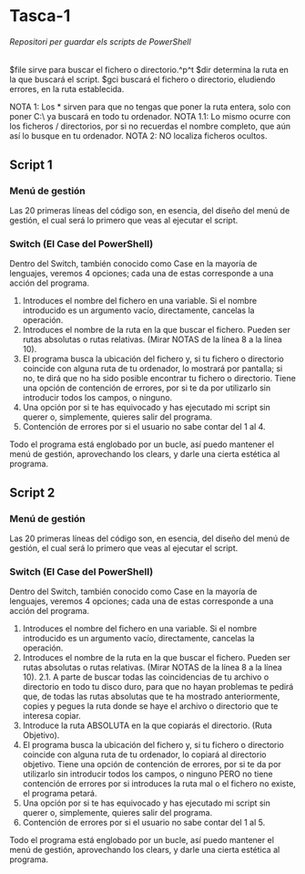 # Tasca-1
###### Repositori per guardar els scripts de PowerShell

$file sirve para buscar el fichero o directorio.^p^t
$dir determina la ruta en la que buscará el script.
$gci buscará el fichero o directorio, eludiendo errores, en la ruta establecida.

NOTA 1: Los * sirven para que no tengas que poner la ruta entera, solo con poner C:\ ya buscará en todo tu ordenador.
NOTA 1.1: Lo mismo ocurre con los ficheros / directorios, por si no recuerdas el nombre completo, que aún así lo busque en tu ordenador.
NOTA 2: NO localiza ficheros ocultos.

## Script 1

### Menú de gestión

Las 20 primeras líneas del código son, en esencia, del diseño del menú de gestión, el cual será lo primero que veas al ejecutar el script.

### Switch (El Case del PowerShell)

Dentro del Switch, también conocido como Case en la mayoría de lenguajes, veremos 4 opciones; cada una de estas corresponde a una acción del programa.
1. Introduces el nombre del fichero en una variable. Si el nombre introducido es un argumento vacío, directamente, cancelas la operación.
2. Introduces el nombre de la ruta en la que buscar el fichero. Pueden ser rutas absolutas o rutas relativas. (Mirar NOTAS de la línea 8 a la línea 10).
3. El programa busca la ubicación del fichero y, si tu fichero o directorio coincide con alguna ruta de tu ordenador, lo mostrará por pantalla; si no, te dirá que no ha sido posible encontrar tu fichero o directorio. Tiene una opción de contención de errores, por si te da por utilizarlo sin introducir todos los campos, o ninguno.
4. Una opción por si te has equivocado y has ejecutado mi script sin querer o, simplemente, quieres salir del programa.
5. Contención de errores por si el usuario no sabe contar del 1 al 4.

Todo el programa está englobado por un bucle, así puedo mantener el menú de gestión, aprovechando los clears, y darle una cierta estética al programa.

## Script 2

### Menú de gestión

Las 20 primeras líneas del código son, en esencia, del diseño del menú de gestión, el cual será lo primero que veas al ejecutar el script.

### Switch (El Case del PowerShell)

Dentro del Switch, también conocido como Case en la mayoría de lenguajes, veremos 4 opciones; cada una de estas corresponde a una acción del programa.
1. Introduces el nombre del fichero en una variable. Si el nombre introducido es un argumento vacío, directamente, cancelas la operación.
2. Introduces el nombre de la ruta en la que buscar el fichero. Pueden ser rutas absolutas o rutas relativas. (Mirar NOTAS de la línea 8 a la línea 10).
2.1. A parte de buscar todas las coincidencias de tu archivo o directorio en todo tu disco duro, para que no hayan problemas te pedirá que, de todas las rutas absolutas que te ha mostrado anteriormente, copies y pegues la ruta donde se haye el archivo o directorio que te interesa copiar.
3. Introduce la ruta ABSOLUTA en la que copiarás el directorio. (Ruta Objetivo).
4. El programa busca la ubicación del fichero y, si tu fichero o directorio coincide con alguna ruta de tu ordenador, lo copiará al directorio objetivo. Tiene una opción de contención de errores, por si te da por utilizarlo sin introducir todos los campos, o ninguno PERO no tiene contención de errores por si introduces la ruta mal o el fichero no existe, el programa petará.
5. Una opción por si te has equivocado y has ejecutado mi script sin querer o, simplemente, quieres salir del programa.
6. Contención de errores por si el usuario no sabe contar del 1 al 5.

Todo el programa está englobado por un bucle, así puedo mantener el menú de gestión, aprovechando los clears, y darle una cierta estética al programa.
